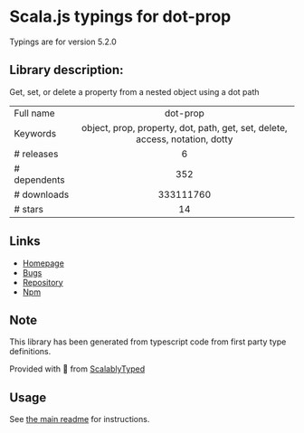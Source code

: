 
# Scala.js typings for dot-prop

Typings are for version 5.2.0

## Library description:
Get, set, or delete a property from a nested object using a dot path

|                    |                 |
| ------------------ | :-------------: |
| Full name          | dot-prop |
| Keywords           | object, prop, property, dot, path, get, set, delete, access, notation, dotty |
| # releases         | 6 |
| # dependents       | 352 |
| # downloads        | 333111760 |
| # stars            | 14 |

## Links
- [Homepage](https://github.com/sindresorhus/dot-prop#readme)
- [Bugs](https://github.com/sindresorhus/dot-prop/issues)
- [Repository](https://github.com/sindresorhus/dot-prop)
- [Npm](https://www.npmjs.com/package/dot-prop)
    


## Note
This library has been generated from typescript code from first party type definitions.

Provided with :purple_heart: from [ScalablyTyped](https://github.com/oyvindberg/ScalablyTyped)

## Usage
See [the main readme](../../readme.md) for instructions.


